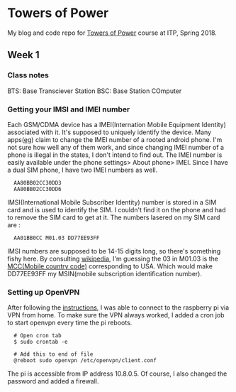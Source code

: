 # Towers of Power

My blog and code repo for [Towers of Power](https://github.com/saycel/towers-of-power) course at ITP, Spring 2018.

## Week 1

### Class notes

BTS: Base Transciever Station
BSC: Base Station COmputer


### Getting your IMSI and IMEI number

Each GSM/CDMA device has a IMEI(Internation Mobile Equipment Identity) associated with it. It's supposed to uniquely identify the device. Many apps([eg](http://www.imeichangerapk.com/)) claim to change the IMEI number of a rooted android phone. I'm not sure how well any of them work, and since changing IMEI number of a phone is illegal in the states, I don't intend to find out. The IMEI number is easily available under the phone settings> About phone> IMEI. Since I have a dual SIM phone, I have two IMEI numbers as well.

      AA80BB02CC30DD3
      AA80BB02CC30DD6


IMSI(International Mobile Subscriber Identity) number is stored in a SIM card and is used to identify the SIM. I couldn't find it on the phone and had to remove the SIM card to get at it. The numbers lasered on my SIM card are :

      AA01BB0CC M01.03 DD77EE93FF

IMSI numbers are supposed to be 14-15 digits long, so there's something fishy here. By consulting [wikipedia](https://en.wikipedia.org/wiki/International_mobile_subscriber_identity), I'm guessing the 03 in M01.03 is the [MCC(Mobile country code)](https://en.wikipedia.org/wiki/Mobile_country_code) corresponding to USA. Which would make DD77EE93FF my MSIN(mobile subscription identification number).

### Setting up OpenVPN

After following the [instructions](https://github.com/saycel/towers-of-power/tree/2018/openvpn), I was able to connect to the raspberry pi via VPN from home. To make sure the VPN always worked, I added a cron job to start openvpn every time the pi reboots.

      # Open cron tab
      $ sudo crontab -e

      # Add this to end of file
      @reboot sudo openvpn /etc/openvpn/client.conf

The pi is accessible from IP address 10.8.0.5. Of course, I also changed the password and added a firewall.
